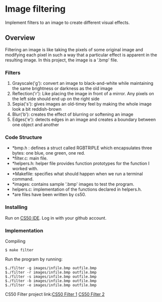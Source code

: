 # Image filtering
Implement filters to an image to create different visual effects.

## Overview
Filtering an image is like taking the pixels of some original image and modifying each pixel in such a way that a particular effect is apparent in the resulting image. In this project, the image is a '.bmp' file.

### Filters
1. Grayscale('g'): convert an image to black-and-white while maintaining the same brightness or darkness as the old image
2. Reflection('r'): Like placing the image in front of a mirror. Any pixels on the left side should end up on the right side
3. Sepia('s'): gives images an old-timey feel by making the whole image look a bit reddish-brown
4. Blur('b'): creates the effect of blurring or softening an image 
5. Edges('e'): detects edges in an image and creates a boundary between one object and another

### Code Structure
- *bmp.h : defines a struct called RGBTRIPLE which encapsulates three bytes: one blue, one green, one red. 
- *filter.c: main file. 
- *helpers.h: helper file provides function prototypes for the function I worked with. 
- *Makefile: specifies what should happen when we run a terminal command. 
- *images: contains sample '.bmp' images to test the program.
- helpers.c: implementation of the functions declared in helpers.h.
- *are files have been written by cs50.

### Installing
Run on [CS50 IDE](https://ide.cs50.io/).
Log in with your github account.

### Implementation
Compiling
```
$ make filter 
```
Run the program by running:
```
$./filter -g images/infile.bmp outfile.bmp 
$./filter -r images/infile.bmp outfile.bmp 
$./filter -s images/infile.bmp outfile.bmp 
$./filter -b images/infile.bmp outfile.bmp 
$./filter -e images/infile.bmp outfile.bmp
```


CS50 Filter project link:[CS50 Filter 1](https://cs50.harvard.edu/x/2020/psets/4/filter/less/) [CS50 Filter 2](https://cs50.harvard.edu/x/2020/psets/4/filter/more/)


